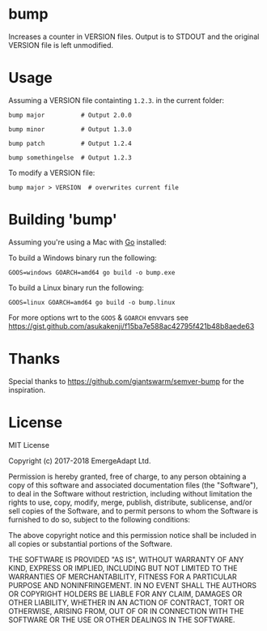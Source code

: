 # bump

Increases a counter in VERSION files. Output is to STDOUT and the original VERSION file is left unmodified.

# Usage

Assuming a VERSION file containting `1.2.3`. in the current folder:

    bump major          # Output 2.0.0

    bump minor          # Output 1.3.0

    bump patch          # Output 1.2.4

    bump somethingelse  # Output 1.2.3

To modify a VERSION file:

    bump major > VERSION  # overwrites current file

# Building 'bump'

Assuming you're using a Mac with [Go](https://golang.org/dl/) installed:

To build a Windows binary run the following:

    GOOS=windows GOARCH=amd64 go build -o bump.exe

To build a Linux binary run the following:

    GOOS=linux GOARCH=amd64 go build -o bump.linux

For more options wrt to the `GOOS` & `GOARCH` envvars see https://gist.github.com/asukakenji/f15ba7e588ac42795f421b48b8aede63

# Thanks

Special thanks to https://github.com/giantswarm/semver-bump for the inspiration.

# License

MIT License

Copyright (c) 2017-2018 EmergeAdapt Ltd.

Permission is hereby granted, free of charge, to any person obtaining a copy
of this software and associated documentation files (the "Software"), to deal
in the Software without restriction, including without limitation the rights
to use, copy, modify, merge, publish, distribute, sublicense, and/or sell
copies of the Software, and to permit persons to whom the Software is
furnished to do so, subject to the following conditions:

The above copyright notice and this permission notice shall be included in all
copies or substantial portions of the Software.

THE SOFTWARE IS PROVIDED "AS IS", WITHOUT WARRANTY OF ANY KIND, EXPRESS OR
IMPLIED, INCLUDING BUT NOT LIMITED TO THE WARRANTIES OF MERCHANTABILITY,
FITNESS FOR A PARTICULAR PURPOSE AND NONINFRINGEMENT. IN NO EVENT SHALL THE
AUTHORS OR COPYRIGHT HOLDERS BE LIABLE FOR ANY CLAIM, DAMAGES OR OTHER
LIABILITY, WHETHER IN AN ACTION OF CONTRACT, TORT OR OTHERWISE, ARISING FROM,
OUT OF OR IN CONNECTION WITH THE SOFTWARE OR THE USE OR OTHER DEALINGS IN THE
SOFTWARE.
